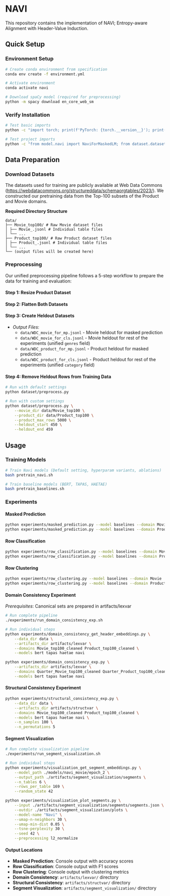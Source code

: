 # NAVI

This repository contains the implementation of NAVI; Entropy-aware Alignment with Header-Value Induction.

## Quick Setup

### Environment Setup

```bash
# Create conda environment from specification
conda env create -f environment.yml

# Activate environment
conda activate navi

# Download spaCy model (required for preprocessing)
python -m spacy download en_core_web_sm
```

### Verify Installation

```bash
# Test basic imports
python -c "import torch; print(f'PyTorch: {torch.__version__}'); print(f'CUDA available: {torch.cuda.is_available()}')"

# Test project imports
python -c "from model.navi import NaviForMaskedLM; from dataset.dataset import NaviDataset; print('✓ Project imports successful')"
```

## Data Preparation

### Download Datasets
The datasets used for training are publicly available at Web Data Commons (https://webdatacommons.org/structureddata/schemaorgtables/2023/).
We constructed our pretraining data from the Top-100 subsets of the Product and Movie domains.

**Required Directory Structure**
```
data/
├── Movie_top100/ # Raw Movie dataset files
│ ├── Movie_.jsonl # Individual table files
│ └── ...
├── Product_top100/ # Raw Product dataset files
│ ├── Product_.jsonl # Individual table files
│ └── ...
└── (output files will be created here)
```

### Preprocessing

Our unified preprocessing pipeline follows a 5-step workflow to prepare the data for training and evaluation:

#### Step 1: Resize Product Dataset

#### Step 2: Flatten Both Datasets

#### Step 3: Create Heldout Datasets
- *Output Files*:
  - `data/WDC_movie_for_mp.jsonl` - Movie heldout for masked prediction
  - `data/WDC_movie_for_cls.jsonl` - Movie heldout for rest of the experiments (unified `genres` field)
  - `data/WDC_product_for_mp.jsonl` - Product heldout for masked prediction  
  - `data/WDC_product_for_cls.jsonl` - Product heldout for rest of the experiments (unified `category` field)

#### Step 4: Remove Heldout Rows from Training Data

```bash
# Run with default settings
python dataset/preprocess.py

# Run with custom settings
python dataset/preprocess.py \
    --movie_dir data/Movie_top100 \
    --product_dir data/Product_top100 \
    --product_max_rows 5000 \
    --heldout_start 450 \
    --heldout_end 459
```


## Usage

### Training Models

```bash
# Train Navi models (Default setting, hyperparam variants, ablations)
bash pretrain_navi.sh

# Train baseline models (BERT, TAPAS, HAETAE)
bash pretrain_baselines.sh
```

### Experiments

#### Masked Prediction
```bash
python experiments/masked_prediction.py --model baselines --domain Movie
python experiments/masked_prediction.py --model baselines --domain Product
```

#### Row Classification
```bash
python experiments/row_classification.py --model baselines --domain Movie
python experiments/row_classification.py --model baselines --domain Product
```

#### Row Clustering
```bash
python experiments/row_clustering.py --model baselines --domain Movie
python experiments/row_clustering.py --model baselines --domain Product
```

#### Domain Consistency Experiment

*Prerequisites*: Canonical sets are prepared in artifacts/lexvar

```bash
# Run complete pipeline
./experiments/run_domain_consistency_exp.sh

# Run individual steps
python experiments/domain_consistency_get_header_embeddings.py \
    --data_dir data \
    --artifacts_dir artifacts/lexvar \
    --domains Movie_top100_cleaned Product_top100_cleaned \
    --models bert tapas haetae navi

python experiments/domain_consistency_exp.py \
    --artifacts_dir artifacts/lexvar \
    --domains Quarter_Movie_top100_cleaned Quarter_Product_top100_cleaned \
    --models bert tapas haetae navi
```

#### Structural Consistency Experiment
```bash
python experiments/structural_consistency_exp.py \
    --data_dir data \
    --artifacts_dir artifacts/structvar \
    --domains Movie_top100_cleaned Product_top100_cleaned \
    --models bert tapas haetae navi \
    --n_samples 100 \
    --n_permutations 5
```

#### Segment Visualization
```bash
# Run complete visualization pipeline
./experiments/run_segment_visualization.sh

# Run individual steps
python experiments/visualization_get_segment_embeddings.py \
    --model_path ./models/navi_movie/epoch_2 \
    --output_path ./artifacts/segment_visualization/segments \
    --n_tables 6 \
    --rows_per_table 169 \
    --random_state 42

python experiments/visualization_plot_segments.py \
    --input ./artifacts/segment_visualization/segments/segments.json \
    --outdir ./artifacts/segment_visualization/plots \
    --model-name "Navi" \
    --umap-n-neighbors 30 \
    --umap-min-dist 0.05 \
    --tsne-perplexity 30 \
    --seed 42 \
    --preprocessing l2_normalize
```

#### Output Locations

- **Masked Prediction**: Console output with accuracy scores
- **Row Classification**: Console output with F1 scores
- **Row Clustering**: Console output with clustering metrics
- **Domain Consistency**: `artifacts/lexvar/` directory
- **Structural Consistency**: `artifacts/structvar/` directory
- **Segment Visualization**: `artifacts/segment_visualization/` directory
